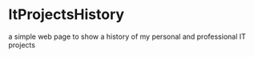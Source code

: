 # ItProjectsHistory
a simple web page to show a history of my personal and professional IT projects
